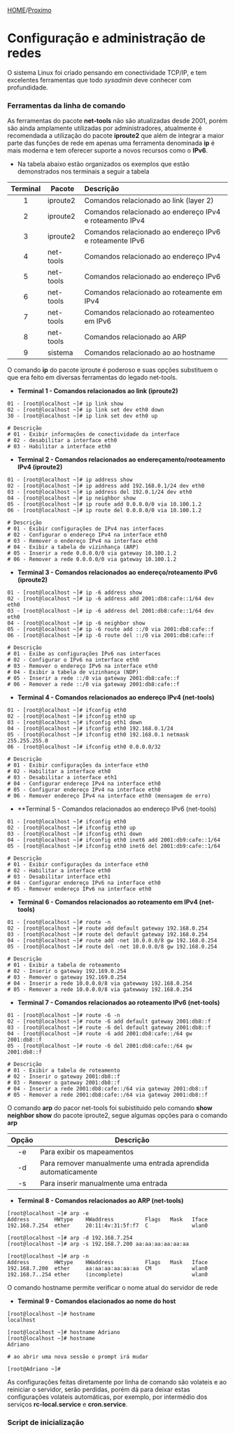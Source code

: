 [HOME](/README.md/)/[Proximo](EmConstrução.md)

# Configuração e administração de redes


O sistema Linux foi criado pensando em conectividade TCP/IP, e tem excelentes ferramentas que todo _sysadmin_ deve conhecer com profundidade.

### Ferramentas da linha de comando

As ferramentas do pacote **net-tools** não são atualizadas desde 2001, porém são ainda amplamente utilizadas por administradores, atualmente é recomendada a utilização do pacote **iproute2** que além de integrar a maior parte das funções de rede em apenas uma ferramenta denominada **ip** é mais moderna e tem oferecer suporte a novos recursos como o **IPv6**.  

- Na tabela abaixo estão organizados os exemplos que estão demonstrados nos terminais a seguir a tabela

|Terminal|Pacote|Descrição|
|:---:|---|:---|
|1|iproute2|Comandos relacionado ao link (layer 2)|
|2|iproute2|Comandos relacionado ao endereço IPv4 e roteamento IPv4|
|3|iproute2|Comandos relacionado ao endereço IPv6 e roteamente IPv6|
|4|net-tools|Comandos relacionado ao endereço IPv4|
|5|net-tools|Comandos relacionado ao endereço IPv6|
|6|net-tools|Comandos relacionado ao roteamente em IPv4|
|7|net-tools|Comandos relacionado ao roteamenteo em IPv6|
|8|net-tools|Comandos relacionado ao ARP|
|9|sistema|Comandos relacionado ao ao hostname|

O comando **ip** do pacote iproute é poderoso e suas opções substituem o que era feito em diversas ferramentas do legado net-tools.

- **Terminal 1 - Comandos relacionados ao link (iproute2)**
```
01 - [root@localhost ~]# ip link show
02 - [root@localhost ~]# ip link set dev eth0 down
30 - [root@localhost ~]# ip link set dev eth0 up

# Descrição
# 01 - Exibir informações de conectividade da interface
# 02 - desabilitar a interface eth0
# 03 - Habilitar a interface eth0
```

- **Terminal 2 - Comandos relacionados ao endereçamento/rooteamento IPv4 (iproute2)** 
```
01 - [root@localhost ~]# ip address show
02 - [root@localhost ~]# ip address add 192.168.0.1/24 dev eth0
03 - [root@localhost ~]# ip address del 192.0.1/24 dev eth0
04 - [root@localhost ~]# ip neighbor show
05 - [root@localhost ~]# ip route add 0.0.0.0/0 via 10.100.1.2
06 - [root@localhost ~]# ip route del 0.0.0.0/0 via 10.100.1.2

# Descrição
# 01 - Exibir configurações de IPv4 nas interfaces
# 02 - Configurar o endereço IPv4 na interface eth0
# 03 - Remover o endereço IPv4 na interface eth0
# 04 - Exibir a tabela de vizinhança (ARP)
# 05 - Inserir a rede 0.0.0.0/0 via gateway 10.100.1.2
# 06 - Remover a rede 0.0.0.0/0 via gateway 10.100.1.2
```

- **Terminal 3 - Comandos relacionados ao endereço/roteamento IPv6 (iproute2)**
```
01 - [root@localhost ~]# ip -6 address show
02 - [root@localhost ~]# ip -6 address add 2001:db8:cafe::1/64 dev eth0
03 - [root@localhost ~]# ip -6 address del 2001:db8:cafe::1/64 dev eth0
04 - [root@localhost ~]# ip -6 neighbor show
05 - [root@localhost ~]# ip -6 route add ::/0 via 2001:db8:cafe::f
06 - [root@localhost ~]# ip -6 route del ::/0 via 2001:db8:cafe::f

# Descrição
# 01 - Exibe as configurações IPv6 nas interfaces
# 02 - Configurar o IPv6 na interface eth0
# 03 - Remover o endereço IPv6 na interface eth0
# 04 - Exibir a tabela de vizinhança (NDP)
# 05 - Inserir a rede ::/0 via gateway 2001:db8:cafe::f
# 06 - Remover a rede ::/0 via gateway 2001:db8:cafe::f
```

- **Terminal 4 - Comandos relacionados ao endereço IPv4 (net-tools)**
```
01 - [root@localhost ~]# ifconfig eth0
02 - [root@localhost ~]# ifconfig eth0 up
03 - [root@localhost ~]# ifconfig eth1 down
04 - [root@localhost ~]# ifconfig eth0 192.168.0.1/24
05 - [root@localhost ~]# ifconfig eth0 192.168.0.1 netmask 255.255.255.0
06 - [root@localhost ~]# ifconfig eth0 0.0.0.0/32

# Descrição
# 01 - Exibir configurações da interface eth0
# 02 - Habilitar a interface eth0
# 03 - Desabilitar a interface eth1
# 04 - Configurar endereço IPv4 na interface eth0
# 05 - Configurar endereço IPv4 na interface eth0
# 06 - Remover endereço IPv4 na interface eth0 (mensagem de erro)
```

- **Terminal 5 - Comandos relacionados ao endereço IPv6 (net-tools)
```
01 - [root@localhost ~]# ifconfig eth0
02 - [root@localhost ~]# ifconfig eth0 up
03 - [root@localhost ~]# ifconfig eth1 down
04 - [root@localhost ~]# ifconfig eth0 inet6 add 2001:db9:cafe::1/64
05 - [root@localhost ~]# ifconfig eth0 inet6 del 2001:db9:cafe::1/64

# Descrição
# 01 - Exibir configurações da interface eth0
# 02 - Habilitar a interface eth0
# 03 - Desabilitar interface eth1
# 04 - Configurar endereço IPv6 na interface eth0
# 05 - Remover endereço IPv6 na interface eth0
```

- **Terminal 6 - Comandos relacionados ao roteamento em IPv4 (net-tools)**
```
01 - [root@localhost ~]# route -n
02 - [root@localhost ~]# route add default gateway 192.168.0.254
03 - [root@localhost ~]# route del default gateway 192.168.0.254
04 - [root@localhost ~]# route add -net 10.0.0.0/8 gw 192.168.0.254
05 - [root@localhost ~]# route del -net 10.0.0.0/8 gw 192.168.0.254

# Descrição
# 01 - Exibir a tabela de roteamento
# 02 - Inserir o gateway 192.169.0.254
# 03 - Remover o gateway 192.169.0.254
# 04 - Inserir a rede 10.0.0.0/8 via gatewway 192.168.0.254
# 05 - Remover a rede 10.0.0.0/8 via gatewway 192.168.0.254
```

- **Terminal 7 - Comandos relacionados ao roteamento IPv6 (net-tools)**
```
01 - [root@localhost ~]# route -6 -n
02 - [root@localhost ~]# route -6 add default gateway 2001:db8::f
03 - [root@localhost ~]# route -6 del default gateway 2001:db8::f
04 - [root@localhost ~]# route -6 add 2001:db8:cafe::/64 gw 2001:db8::f
05 - [root@localhost ~]# route -6 del 2001:db8:cafe::/64 gw 2001:db8::f

# Descrição
# 01 - Exibir a tabela de roteamento
# 02 - Inserir o gateway 2001:db8::f
# 03 - Remover o gateway 2001:db8::f
# 04 - Inserir a rede 2001:db8:cafe::/64 via gateway 2001:db8::f 
# 05 - Remover a rede 2001:db8:cafe::/64 via gateway 2001:db8::f 
```
O comando **arp** do pacor net-tools foi subistituido pelo comando  **show neighbor show** do pacote iproute2, segue algumas opções para o comando **arp**

|Opção|Descrição|
|:---:|---|
|-e|Para exibir os mapeamentos|
|-d|Para remover manualmente uma entrada aprendida automaticamente|
|-s|Para inserir manualmente uma entrada|

- **Terminal 8 - Comandos relacionados ao ARP (net-tools)**
```
[root@localhost ~]# arp -e
Address        HWtype    HWaddress          Flags   Mask   Iface
192.168.7.254  ether     20:11:4v:31:5f:f7  C              wlan0

[root@localhost ~]# arp -d 192.168.7.254
[root@localhost ~]# arp -s 192.168.7.200 aa:aa:aa:aa:aa:aa 

[root@localhost ~]# arp -n
Address        HWtype    HWaddress          Flags   Mask   Iface
192.168.7.200  ether     aa:aa:aa:aa:aa:aa  CM             wlan0
192.168.7..254 ether     (incomplete)                      wlan0 
``` 

O comando hostname permite verificar o nome atual do servidor de rede

- **Terminal 9 - Comandos elacionados ao nome do host**
```
[root@localhost ~]# hostname
localhost

[root@localhost ~]# hostname Adriano
[root@localhost ~]# hostname
Adriano

# ao abrir uma nova sessão o prompt irá mudar

[root@Adriano ~]# 
```

As configurações feitas diretamente por linha de comando são volateis e ao reiniciar o servidor, serão perdidas, porém dá para deixar estas configurações volateis automáticas, por exemplo, por intermédio dos serviços **rc-local.service** e **cron.service**.


### Script de inicialização

